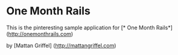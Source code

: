 # One Month Rails

This is the pinteresting sample application for [* One Month Rails*] (http://onemonthrails.com)

by [Mattan Griffel] (http://mattangriffel.com)
